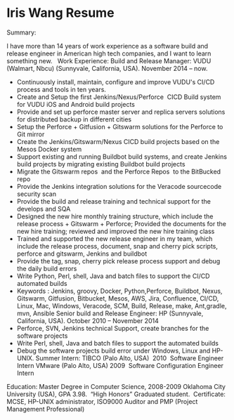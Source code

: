# Iris Wang Resume



Summary: 
 
I have more than 14 years of work experience as a software build and release engineer in American high tech companies, and I want to learn something new.
 
Work Experience:
Build and Release Manager: VUDU (Walmart, Nbcu) (Sunnyvale, California, USA). November 2014 – now. 
- Continuously install, maintain, configure and improve VUDU's CI/CD process and tools in ten years.
- Create and Setup the first Jenkins/Nexus/Perforce  CICD Build system for VUDU iOS and Android build projects 
- Provide and set up perforce master server and replica servers solutions for distributed backup in different cities
- Setup the Perforce + Gitfusion + Gitswarm solutions for the Perforce to Git mirror
- Create the Jenkins/Gitswarm/Nexus CICD build projects based on the Mesos Docker system
- Support existing and running Buildbot build systems, and create Jenkins build projects by migrating existing Buildbot build projects
- Migrate the Gitswarm repos  and the Perforce Repos  to the BitBucked repo
- Provide the Jenkins integration solutions for the Veracode sourcecode security scan
- Provide the build and release training and technical support for the develops and SQA
- Designed the new hire monthly training structure, which include the release process + Gitswarm + Perforce; Provided the documents for the new hire training; reviewed and improved the new hire training class
- Trained and supported the new release engineer in my team, which include the release process, document, snap and cherry pick scripts, perforce and gitswarm, Jenkins and buildbot
- Provide the tag, snap, cherry pick release process support and debug the daily build errors
- Write Python, Perl, shell, Java and batch files to support the CI/CD automated builds
- Keywords : Jenkins, groovy, Docker, Python,Perforce, Buildbot, Nexus, Gitswarm, Gitfusion, Bitbucket, Mesos, AWS, Jira, Confluence, CI/CD, Linux, Mac, Windows, Veracode, SCM, Build, Release, make, Ant,gradle, mvn, Ansible
Senior build and Release Engineer: HP (Sunnyvale, California, USA). October 2010 – November 2014 
- Perforce, SVN, Jenkins technical Support, create branches for the software projects
- Write Perl, shell, Java and batch files to support the automated builds
- Debug the software projects build error under Windows, Linux and HP-UNIX.
Summer Intern:
TIBCO (Palo Alto, USA)  2010  Software Engineer Intern
VMware (Palo Alto, USA) 2009  Software Configuration Engineer Intern

Education:
Master Degree in Computer Science, 2008-2009 Oklahoma City University (USA), GPA 3.98.  “High Honors” Graduated student. 
Certificate:
MCSE, HP-UNIX administrator, ISO9000 Auditor and PMP (Project Management Professional)
